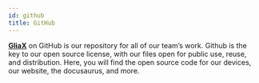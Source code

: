 ```yaml
---
id: github
title: GitHub
---
```


[**GliaX**](https://github.com/GliaX) on GitHub is our repository for all of our team’s work. 
Github is the key to our open source license, with our files open for public use, reuse, and distribution.
Here, you will find the open source code for our devices, our website, the docusaurus, and more.

